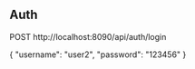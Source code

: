 
## Auth
	
POST http://localhost:8090/api/auth/login

{
    "username": "user2",
    "password": "123456"
}